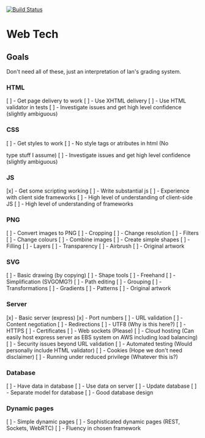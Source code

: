 [![Build Status](https://travis-ci.com/Briggybros/web-tech.svg?token=3SbxYwXYvGdnwihZuaHY&branch=master)](https://travis-ci.com/Briggybros/web-tech)

# Web Tech #

## Goals ##

Don't need all of these, just an interpretation of Ian's grading system.

### HTML ###

[ ] - Get page delivery to work
[ ] - Use XHTML delivery
[ ] - Use HTML validator in tests
[ ] - Investigate issues and get high level confidence (slightly ambiguous)

### CSS ###

[ ]  - Get styles to work
[ ] - No style tags or atributes in html (No <div style="..." width="420px" /> type stuff I assume)
[ ] - Investigate issues and get high level confidence (slightly ambiguous)

### JS ###

[x] - Get some scripting working
[ ] - Write substantial js
[ ] - Experience with client side frameworks
[ ] - High level of understanding of client-side JS
[ ] - High level of understanding of frameworks

### PNG ###

[ ] - Convert images to PNG
[ ] - Cropping
[ ] - Change resolution
[ ] - Filters
[ ] - Change colours
[ ] - Combine images
[ ] - Create simple shapes
[ ] - Filling
[ ] - Layers
[ ] - Transparency
[ ] - Airbrush
[ ] - Original artwork

### SVG ###

[ ] - Basic drawing (by copying)
[ ] - Shape tools
[ ] - Freehand
[ ] - Simplification (SVGOMG?)
[ ] - Path editing
[ ] - Grouping
[ ] - Transformations
[ ] - Gradients
[ ] - Patterns
[ ] - Original artwork

### Server ###

[x] - Basic server (express)
[x] - Port numbers
[ ] - URL validation
[ ] - Content negotiation
[ ] - Redirections
[ ] - UTF8 (Why is this here?)
[ ] - HTTPS
[ ] - Certificates
[ ] - Web sockets (Please)
[ ] - Cloud hosting (Can easily host express server as EBS system on AWS including load balancing)
[ ] - Security issues beyond URL validation
[ ] - Automated testing (Would personally include HTML validator)
[ ] - Cookies (Hope we don't need disclaimer)
[ ] - Running under reduced privilege (Whatever this is?)

### Database ###

[ ] - Have data in database
[ ] - Use data on server
[ ] - Update database
[ ] - Separate model for database
[ ] - Good database design

### Dynamic pages ###

[ ] - Simple dynamic pages
[ ] - Sophisticated dynamic pages (REST, Sockets, WebRTC)
[ ] - Fluency in chosen framework
